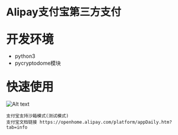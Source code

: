 # Alipay支付宝第三方支付
<font size=6>开发环境</font>
----------------
- python3
- pycryptodome模块  

<font size=6>快速使用</font>
----------------
![Alt text](/Users/liuzhichao/QQ20170920-230249@2x.png)
```
支付宝支持沙箱模式(测试模式)
支付宝文档链接 https://openhome.alipay.com/platform/appDaily.htm?tab=info
```


    


